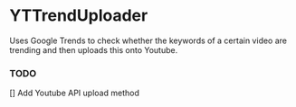 # YTTrendUploader
Uses Google Trends to check whether the keywords of a certain video are trending and then uploads this onto Youtube.




### TODO
[] Add Youtube API upload method
